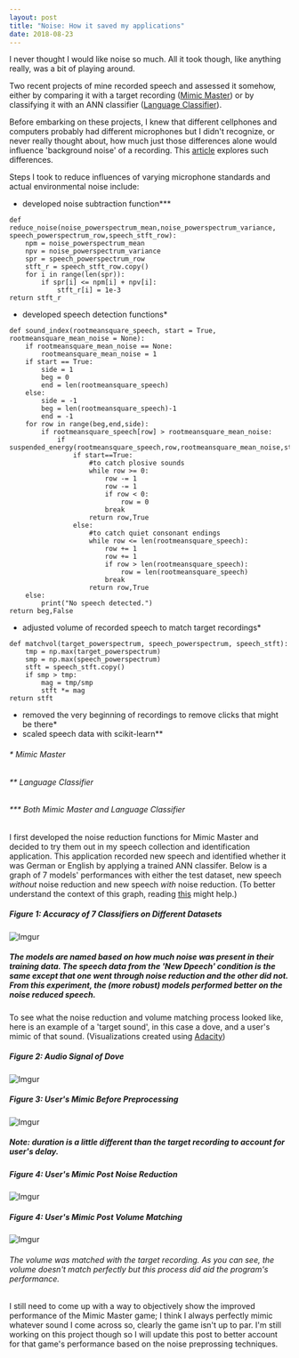 ```yaml
---
layout: post
title: "Noise: How it saved my applications"
date: 2018-08-23
--- 
```


I never thought I would like noise so much. All it took though, like anything really, was a bit of playing around. 

Two recent projects of mine recorded speech and assessed it somehow, either by comparing it with a target recording (<a href="https://a-n-rose.github.io/2018/08/01/mimic-master.html">Mimic Master</a>) or by classifying it with an ANN classifier (<a href="https://a-n-rose.github.io/2018/08/22/language-classifier.html">Language Classifier</a>).

Before embarking on these projects, I knew that different cellphones and computers probably had different microphones but I didn't recognize, or never really thought about, how much just those differences alone would influence 'background noise' of a recording. This <a href="https://www.ncbi.nlm.nih.gov/pmc/articles/PMC5426841/pdf/sensors-17-00917.pdf">article</a> explores such differences. 

Steps I took to reduce influences of varying microphone standards and actual environmental noise include:
* developed noise subtraction function***
```
def reduce_noise(noise_powerspectrum_mean,noise_powerspectrum_variance, speech_powerspectrum_row,speech_stft_row):
    npm = noise_powerspectrum_mean
    npv = noise_powerspectrum_variance
    spr = speech_powerspectrum_row
    stft_r = speech_stft_row.copy()
    for i in range(len(spr)):
        if spr[i] <= npm[i] + npv[i]:
            stft_r[i] = 1e-3
return stft_r
```
* developed speech detection functions*
```
def sound_index(rootmeansquare_speech, start = True, rootmeansquare_mean_noise = None):
    if rootmeansquare_mean_noise == None:
        rootmeansquare_mean_noise = 1
    if start == True:
        side = 1
        beg = 0
        end = len(rootmeansquare_speech)
    else:
        side = -1
        beg = len(rootmeansquare_speech)-1
        end = -1
    for row in range(beg,end,side):
        if rootmeansquare_speech[row] > rootmeansquare_mean_noise:
            if suspended_energy(rootmeansquare_speech,row,rootmeansquare_mean_noise,start=start):
                if start==True:
                    #to catch plosive sounds
                    while row >= 0:
                        row -= 1
                        row -= 1
                        if row < 0:
                            row = 0
                        break
                    return row,True
                else:
                    #to catch quiet consonant endings
                    while row <= len(rootmeansquare_speech):
                        row += 1
                        row += 1
                        if row > len(rootmeansquare_speech):
                            row = len(rootmeansquare_speech)
                        break
                    return row,True
    else:
        print("No speech detected.")
return beg,False
```
* adjusted volume of recorded speech to match target recordings*
```
def matchvol(target_powerspectrum, speech_powerspectrum, speech_stft):
    tmp = np.max(target_powerspectrum)
    smp = np.max(speech_powerspectrum)
    stft = speech_stft.copy()
    if smp > tmp:
        mag = tmp/smp
        stft *= mag
return stft
```
* removed the very beginning of recordings to remove clicks that might be there*
* scaled speech data with scikit-learn**

###### * Mimic Master 
###### ** Language Classifier
###### *** Both Mimic Master and Language Classifier

I first developed the noise reduction functions for Mimic Master and decided to try them out in my speech collection and identification application. This application recorded new speech and identified whether it was German or English by applying a trained ANN classifer. Below is a graph of 7 models' performances with either the test dataset, new speech *without* noise reduction and new speech *with* noise reduction. (To better understand the context of this graph, reading <a href="https://a-n-rose.github.io/2018/08/22/language-classifier.html">this</a> might help.)

##### Figure 1: Accuracy of 7 Classifiers on Different Datasets
![Imgur](https://i.imgur.com/YH9xOAo.png)
##### The models are named based on how much noise was present in their training data. The speech data from the 'New Dpeech' condition is the same except that one went through noise reduction and the other did not. From this experiment, the (more robust) models performed better on the noise reduced speech.

To see what the noise reduction and volume matching process looked like, here is an example of a 'target sound', in this case a dove, and a user's mimic of that sound. (Visualizations created using <a href="https://www.audacityteam.org/">Adacity</a>)
##### Figure 2: Audio Signal of Dove
![Imgur](https://i.imgur.com/RZoV918.png)
##### Figure 3: User's Mimic Before Preprocessing
![Imgur](https://i.imgur.com/B79OTih.png)
##### Note: duration is a little different than the target recording to account for user's delay.
##### Figure 4: User's Mimic Post Noise Reduction
![Imgur](https://i.imgur.com/juexi3F.png)
##### Figure 4: User's Mimic Post Volume Matching
![Imgur](https://i.imgur.com/jp24Gf8.png)
###### The volume was matched with the target recording. As you can see, the volume doesn't match perfectly but this process did aid the program's performance.

I still need to come up with a way to objectively show the improved performance of the Mimic Master game; I think I always perfectly mimic whatever sound I come across so, clearly the game isn't up to par. I'm still working on this project though so I will update this post to better account for that game's performance based on the noise preprossing techniques. 
